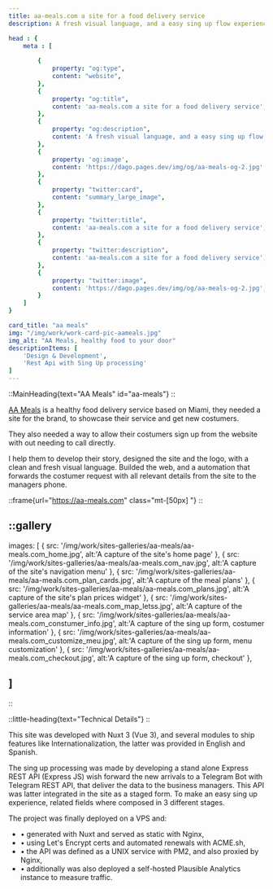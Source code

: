 ```yaml
---
title: aa-meals.com a site for a food delivery service
description: A fresh visual language, and a easy sing up flow experience

head : {
    meta : [
        
        {
            property: "og:type",
            content: "website",
        },
        {
            property: "og:title",
            content: 'aa-meals.com a site for a food delivery service',
        },
        {
            property: "og:description",
            content: 'A fresh visual language, and a easy sing up flow experience',
        },
        {
            property: 'og:image',
            content: 'https://dago.pages.dev/img/og/aa-meals-og-2.jpg'
        },
        {
            property: "twitter:card",
            content: "summary_large_image",
        },
        {
            property: "twitter:title",
            content: 'aa-meals.com a site for a food delivery service',
        },
        {
            property: "twitter:description",
            content: 'aa-meals.com a site for a food delivery service',
        },
        {
            property: "twitter:image",
            content: 'https://dago.pages.dev/img/og/aa-meals-og-2.jpg',
        }
    ]
}

card_title: "aa meals"
img: "/img/work/work-card-pic-aameals.jpg"
img_alt: "AA Meals, healthy food to your door"
descriptionItems: [
    'Design & Development',
    'Rest Api with Sing Up processing'
]
---
```



<div class="max-w-xl px-[30px] mx-auto "> 

<div>

::MainHeading{text="AA Meals" id="aa-meals"}
::

<p class="mt-[30px] font-medium text-xl">
<a href="https://aa-meals.com" class="border-b-2 border-greeny">AA Meals</a>
 is a healthy food delivery service based on Miami,
they needed a site for the brand, to showcase their service
and get new costumers.
</p>
<p class="mt-[30px] font-medium text-xl">
They also needed a way to allow their costumers sign up from
the website with out needing to call directly.
</p>
<p class="mt-[30px] font-medium text-xl">
I help them to develop their story, designed the site and
the logo, with a clean and fresh visual language. Builded
the web, and a automation that forwards the costumer request
with all relevant details from the site to the managers
phone.
</p>
</div>

<div class="">

::frame{url="https://aa-meals.com" class="mt-[50px] "}
::

</div>
</div>

<div class="max-w-xl mx-auto mt-[50px] px-[30px]  overflow-visible">

::gallery
---
images: [
    {
        src: '/img/work/sites-galleries/aa-meals/aa-meals.com_home.jpg',
        alt:'A capture of the site's home page'
    },
    {
        src: '/img/work/sites-galleries/aa-meals/aa-meals.com_nav.jpg',
        alt:'A capture of the site's navigation menu'
    },
    {
        src: '/img/work/sites-galleries/aa-meals/aa-meals.com_plan_cards.jpg',
        alt:'A capture of the meal plans'
    },
    {
        src: '/img/work/sites-galleries/aa-meals/aa-meals.com_plans.jpg',
        alt:'A capture of the site's plan prices widget'
    },
    {
        src: '/img/work/sites-galleries/aa-meals/aa-meals.com_map_letss.jpg',
        alt:'A capture of the service area map'
    },
    {
        src: '/img/work/sites-galleries/aa-meals/aa-meals.com_constumer_info.jpg',
        alt:'A capture of the sing up form, costumer information'
    },
    {
        src: '/img/work/sites-galleries/aa-meals/aa-meals.com_customize_meu.jpg',
        alt:'A capture of the sing up form, menu customization'
    },
    {
        src: '/img/work/sites-galleries/aa-meals/aa-meals.com_checkout.jpg',
        alt:'A capture of the sing up form, checkout'
    },

    
]
---
::

</div>


<div class="mt-[50px] max-w-xl px-[30px] mx-auto">

::little-heading{text="Technical Details"}
::

<p class="mt-[30px] font-medium text-xl">
This site was developed with Nuxt 3 (Vue 3), and several modules to ship features like Internationalization, the latter was provided in English and Spanish.
</p>

<p class="mt-[30px] font-medium text-xl">
The sing up processing was made by developing a stand alone
Express REST API (Express JS) wish forward the new arrivals to a Telegram Bot with Telegram REST API, that deliver the data to the business managers. 
This API was latter integrated in the site as a staged form. 
To make an easy sing up experience, related fields where composed in 3 different stages.
</p>

<p class="mt-[30px] font-medium text-xl">
The project was finally deployed on a VPS and:
<ul class="mt-[30px] font-medium text-xl list-disc grid gap-[10px]">
<li>
 • generated with Nuxt and served as static with Nginx,
</li>
<li>
 • using Let's Encrypt certs and automated renewals with ACME.sh,
</li>
<li>
 • the API was defined as a UNIX service with PM2, and also proxied by Nginx,
</li>
<li>
  • additionally was also deployed a self-hosted Plausible Analytics instance to measure traffic.
</li>

</ul>
</p>


</div>
